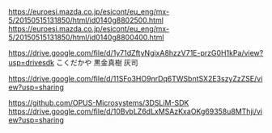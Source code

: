 https://euroesi.mazda.co.jp/esicont/eu_eng/mx-5/20150515131850/html/id0140g8802500.html
https://euroesi.mazda.co.jp/esicont/eu_eng/mx-5/20150515131850/html/id0140g8800400.html

https://drive.google.com/file/d/1y71dZftyNgixA8hzzV71E-przG0H1kPa/view?usp=drivesdk
こくだかや
黒金真樹
灰司

https://drive.google.com/file/d/11SFo3HO9nrDq6TWSbntSX2E3szyZzZSE/view?usp=sharing


https://github.com/OPUS-Microsystems/3DSLiM-SDK
https://drive.google.com/file/d/10BvbLZ6dLxMSAzKxaOKg69358u8MThji/view?usp=sharing

